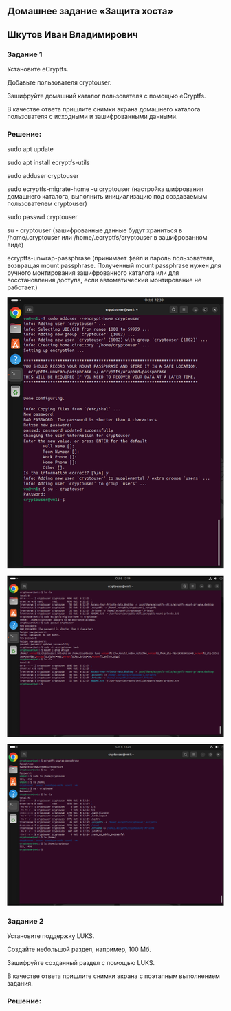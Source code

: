 ## Домашнее задание «Защита хоста»

## Шкутов Иван Владимирович


### Задание 1

Установите eCryptfs.

Добавьте пользователя cryptouser.

Зашифруйте домашний каталог пользователя с помощью eCryptfs.

В качестве ответа пришлите снимки экрана домашнего каталога пользователя с исходными и зашифрованными данными.

### Решение:

sudo apt update

sudo apt install ecryptfs-utils

sudo adduser cryptouser

sudo ecryptfs-migrate-home -u cryptouser (настройка шифрования домашнего каталога, выполнить инициализацию под создаваемым пользователем cryptouser)

sudo passwd cryptouser

su - cryptouser (зашифрованные данные будут храниться в /home/.cryptouser или /home/.ecryptfs/cryptouser в зашифрованном виде)

ecryptfs-unwrap-passphrase (принимает файл и пароль пользователя, возвращая mount passphrase. Полученный mount passphrase нужен для ручного монтирования зашифрованного каталога или для восстановления доступа, если автоматический монтирование не работает.)

![1](https://github.com/Ivan-Shkutov/sdb-homeworks-13-02/blob/main/1.png)

![2](https://github.com/Ivan-Shkutov/sdb-homeworks-13-02/blob/main/2.png)

![3](https://github.com/Ivan-Shkutov/sdb-homeworks-13-02/blob/main/3.png)



### Задание 2

Установите поддержку LUKS.

Создайте небольшой раздел, например, 100 Мб.

Зашифруйте созданный раздел с помощью LUKS.

В качестве ответа пришлите снимки экрана с поэтапным выполнением задания.

### Решение:







